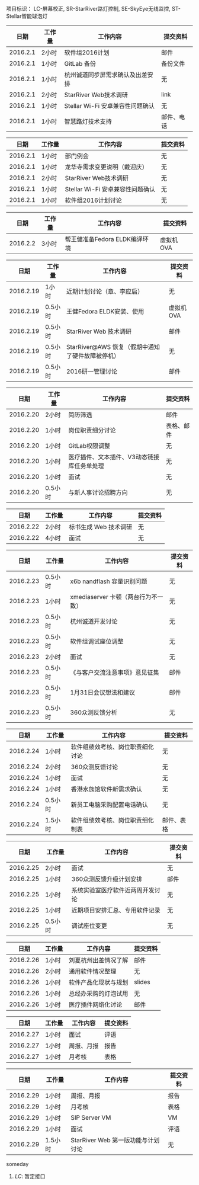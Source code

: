 项目标识： LC-屏幕校正, SR-StarRiver路灯控制, SE-SkyEye无线监控, ST-Stellar智能球泡灯

日期  | 工作量 | 工作内容 | 提交资料
-----|-------| --------|-----
2016.2.1 | 2小时 | 软件组2016计划 | 邮件
2016.2.1 | 1小时 | GitLab 备份  | 备份文件
2016.2.1 | 1小时 | 杭州诚道同步屏需求确认及出差安排  | 无
2016.2.1 | 2小时 | StarRiver Web技术调研  | link
2016.2.1 | 1小时 | Stellar Wi-Fi 安卓兼容性问题确认  | 无
2016.2.1 | 1小时 | 智慧路灯技术支持  | 邮件、电话

日期  | 工作量 | 工作内容 | 提交资料
-----|-------| --------|-----
2016.2.1 | 1小时 | 部门例会 | 无
2016.2.1 | 1小时 | 龙华寺需求变更说明（戴迎庆） | 无
2016.2.1 | 2小时 | StarRiver Web技术调研 | 无
2016.2.1 | 1小时 | Stellar Wi-Fi 安卓兼容性问题确认 | 无
2016.2.1 | 1小时 | 软件组2016计划讨论 | 无

日期  | 工作量 | 工作内容 | 提交资料
-----|-------| --------|-----
2016.2.2 | 3小时 | 帮王健准备Fedora ELDK编译环境 | 虚拟机OVA

日期  | 工作量 | 工作内容 | 提交资料
-----|-------| --------|-----
2016.2.19 | 1小时 | 近期计划讨论（章、李应启） | 无
2016.2.19 | 0.5小时 | 王健Fedora ELDK安装、使用| 虚拟机OVA
2016.2.19 | 0.5小时 | StarRiver Web 技术调研 | 邮件
2016.2.19 | 0.5小时 | StarRiver@AWS 恢复（假期中通知了硬件故障被停机） | 无
2016.2.19 | 0.5小时 | 2016研一管理讨论 | 邮件

日期  | 工作量 | 工作内容 | 提交资料
-----|-------| --------|-----
2016.2.20 | 2小时 | 简历筛选 | 邮件
2016.2.20 | 1小时 | 岗位职责细分讨论 | 表格、邮件
2016.2.20 | 1小时 | GitLab权限调整 | 无
2016.2.20 | 1小时 | 医疗插件、文本插件、V3动态链接库任务单处理 | 无
2016.2.20 | 1小时 | 面试 | 无
2016.2.20 | 0.5小时 | 与新人事讨论招聘方向 | 无

日期  | 工作量 | 工作内容 | 提交资料
-----|-------| --------|-----
2016.2.22 | 2小时 | 标书生成 Web 技术调研 | 无
2016.2.22 | 4小时 | 面试 | 无

日期  | 工作量 | 工作内容 | 提交资料
-----|-------| --------|-----
2016.2.23 | 0.5小时 | x6b nandflash 容量识别问题 | 无
2016.2.23 | 1小时 | xmediaserver 卡顿（两台行为不一致） | 无
2016.2.23 | 0.5小时 | 杭州诚道开发讨论 | 无
2016.2.23 | 0.5小时 | 软件组调试座位调整 | 无
2016.2.23 | 2小时 | 面试 | 无
2016.2.23 | 0.5小时 | 《与客户交流注意事项》意见征集 | 邮件
2016.2.23 | 0.5小时 | 1月31日会议想法和建议 | 邮件
2016.2.23 | 0.5小时 | 360众测反馈分析 | 无

日期  | 工作量 | 工作内容 | 提交资料
-----|-------| --------|-----
2016.2.24 | 1小时 | 软件组绩效考核、岗位职责细化讨论 | 无
2016.2.24 | 2小时 | 360众测反馈讨论 | 无
2016.2.24 | 1小时 | 面试 | 无
2016.2.24 | 1小时 | 香港水族馆软件新需求确认 | 无
2016.2.24 | 0.5小时 | 新员工电脑采购配置电话确认 | 无
2016.2.24 | 1.5小时 | 软件组绩效考核、岗位职责细化制表 | 邮件、表格

日期  | 工作量 | 工作内容 | 提交资料
-----|-------| --------|-----
2016.2.25 | 2小时 | 面试 | 无
2016.2.25 | 1小时 | 360众测反馈升级计划安排 | 邮件
2016.2.25 | 1小时 | 系统实验室医疗软件近两周开发讨论 | 无
2016.2.25 | 1小时 | 近期项目安排汇总、专用软件记录 | 无
2016.2.25 | 0.5小时 | 调试座位变更 | 无

日期  | 工作量 | 工作内容 | 提交资料
-----|-------| --------|-----
2016.2.26 | 1小时 | 刘夏杭州出差情况了解 | 邮件
2016.2.26 | 2小时 | 通用软件情况整理 | 无
2016.2.26 | 1小时 | 软件产品化现状与规划 | slides
2016.2.26 | 1小时 | 总经办采购的灯泡试用 | 无
2016.2.26 | 1小时 | 医疗插件网络化讨论 | 邮件

日期  | 工作量 | 工作内容 | 提交资料
-----|-------| --------|-----
2016.2.27 | 1小时 | 面试 | 评语
2016.2.27 | 1小时 | 周报、月报 | 报告
2016.2.27 | 1小时 | 月考核 | 表格 

日期  | 工作量 | 工作内容 | 提交资料
-----|-------| --------|-----
2016.2.29 | 1小时 | 周报、月报 | 报告
2016.2.29 | 1小时 | 月考核 | 表格
2016.2.29 | 1小时 | SIP Server VM | VM
2016.2.29 | 1小时 | 面试 | 评语
2016.2.29 | 1.5小时 | StarRiver Web 第一版功能与计划讨论 | 无


someday

1. *LC*: 暂定接口

[//]: # (comment)

